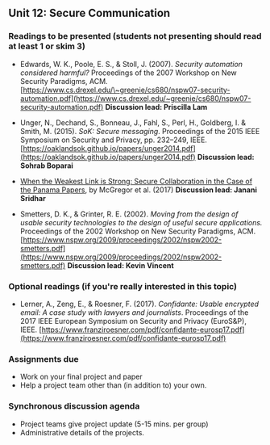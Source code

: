 ## Unit 12: Secure Communication

### Readings to be presented (students not presenting should read at least 1 or skim 3)

  - Edwards, W. K., Poole, E. S., & Stoll, J. (2007). *Security automation considered harmful?* Proceedings of the 2007 Workshop on New Security Paradigms, ACM. [https://www.cs.drexel.edu/\~greenie/cs680/nspw07-security-automation.pdf](https://www.cs.drexel.edu/~greenie/cs680/nspw07-security-automation.pdf) **Discussion lead: Priscilla Lam**
  - Unger, N., Dechand, S., Bonneau, J., Fahl, S., Perl, H., Goldberg, I. & Smith, M. (2015). *SoK: Secure messaging*. Proceedings of the 2015 IEEE Symposium on Security and Privacy, pp. 232–249, IEEE. [https://oaklandsok.github.io/papers/unger2014.pdf](https://oaklandsok.github.io/papers/unger2014.pdf) **Discussion lead: Sohrab Boparai**
  - [When the Weakest Link is Strong: Secure
Collaboration in the Case of the Panama Papers](https://www.usenix.org/system/files/conference/usenixsecurity17/sec17-mcgregor.pdf), by McGregor et al. (2017) **Discussion lead: Janani Sridhar**

  - Smetters, D. K., & Grinter, R. E. (2002). *Moving from the design of usable security technologies to the design of useful secure applications.* Proceedings of the 2002 Workshop on New Security Paradigms, ACM. [https://www.nspw.org/2009/proceedings/2002/nspw2002-smetters.pdf](https://www.nspw.org/2009/proceedings/2002/nspw2002-smetters.pdf) **Discussion lead: Kevin Vincent**


### Optional readings (if you're really interested in this topic)

  - Lerner, A., Zeng, E., & Roesner, F. (2017). *Confidante: Usable encrypted email: A case study with lawyers and journalists*. Proceedings of the 2017 IEEE European Symposium on Security and Privacy (EuroS\&P), IEEE. [https://www.franziroesner.com/pdf/confidante-eurosp17.pdf](https://www.franziroesner.com/pdf/confidante-eurosp17.pdf)


### Assignments due

- Work on your final project and paper
- Help a project team other than (in addition to) your own.


### Synchronous discussion agenda

  - Project teams give project update (5-15 mins. per group)
  - Administrative details of the projects.

